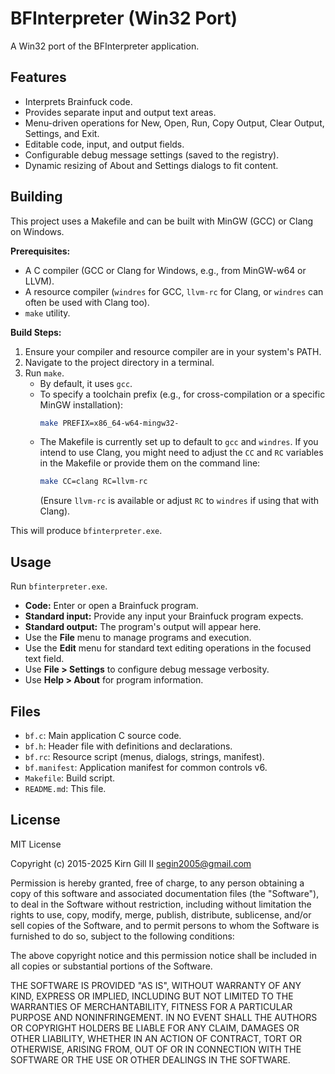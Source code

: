 # BFInterpreter (Win32 Port)

A Win32 port of the BFInterpreter application.

## Features

* Interprets Brainfuck code.
* Provides separate input and output text areas.
* Menu-driven operations for New, Open, Run, Copy Output, Clear Output, Settings, and Exit.
* Editable code, input, and output fields.
* Configurable debug message settings (saved to the registry).
* Dynamic resizing of About and Settings dialogs to fit content.

## Building

This project uses a Makefile and can be built with MinGW (GCC) or Clang on Windows.

**Prerequisites:**

* A C compiler (GCC or Clang for Windows, e.g., from MinGW-w64 or LLVM).
* A resource compiler (`windres` for GCC, `llvm-rc` for Clang, or `windres` can often be used with Clang too).
* `make` utility.

**Build Steps:**

1.  Ensure your compiler and resource compiler are in your system's PATH.
2.  Navigate to the project directory in a terminal.
3.  Run `make`.
    * By default, it uses `gcc`.
    * To specify a toolchain prefix (e.g., for cross-compilation or a specific MinGW installation):
        ```bash
        make PREFIX=x86_64-w64-mingw32-
        ```
    * The Makefile is currently set up to default to `gcc` and `windres`. If you intend to use Clang, you might need to adjust the `CC` and `RC` variables in the Makefile or provide them on the command line:
        ```bash
        make CC=clang RC=llvm-rc
        ```
        (Ensure `llvm-rc` is available or adjust `RC` to `windres` if using that with Clang).

This will produce `bfinterpreter.exe`.

## Usage

Run `bfinterpreter.exe`.

* **Code:** Enter or open a Brainfuck program.
* **Standard input:** Provide any input your Brainfuck program expects.
* **Standard output:** The program's output will appear here.
* Use the **File** menu to manage programs and execution.
* Use the **Edit** menu for standard text editing operations in the focused text field.
* Use **File > Settings** to configure debug message verbosity.
* Use **Help > About** for program information.

## Files

* `bf.c`: Main application C source code.
* `bf.h`: Header file with definitions and declarations.
* `bf.rc`: Resource script (menus, dialogs, strings, manifest).
* `bf.manifest`: Application manifest for common controls v6.
* `Makefile`: Build script.
* `README.md`: This file.

## License

MIT License

Copyright (c) 2015-2025 Kirn Gill II <segin2005@gmail.com>

Permission is hereby granted, free of charge, to any person obtaining a copy
of this software and associated documentation files (the "Software"), to deal
in the Software without restriction, including without limitation the rights
to use, copy, modify, merge, publish, distribute, sublicense, and/or sell
copies of the Software, and to permit persons to whom the Software is
furnished to do so, subject to the following conditions:

The above copyright notice and this permission notice shall be included in all
copies or substantial portions of the Software.

THE SOFTWARE IS PROVIDED "AS IS", WITHOUT WARRANTY OF ANY KIND, EXPRESS OR
IMPLIED, INCLUDING BUT NOT LIMITED TO THE WARRANTIES OF MERCHANTABILITY,
FITNESS FOR A PARTICULAR PURPOSE AND NONINFRINGEMENT. IN NO EVENT SHALL THE
AUTHORS OR COPYRIGHT HOLDERS BE LIABLE FOR ANY CLAIM, DAMAGES OR OTHER
LIABILITY, WHETHER IN AN ACTION OF CONTRACT, TORT OR OTHERWISE, ARISING FROM,
OUT OF OR IN CONNECTION WITH THE SOFTWARE OR THE USE OR OTHER DEALINGS IN THE
SOFTWARE.

